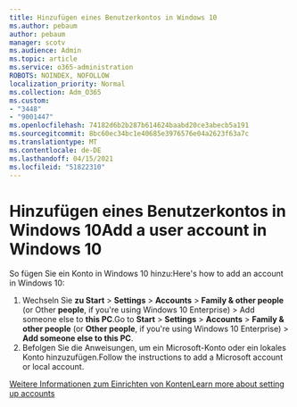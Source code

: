 ```yaml
---
title: Hinzufügen eines Benutzerkontos in Windows 10
ms.author: pebaum
author: pebaum
manager: scotv
ms.audience: Admin
ms.topic: article
ms.service: o365-administration
ROBOTS: NOINDEX, NOFOLLOW
localization_priority: Normal
ms.collection: Adm_O365
ms.custom:
- "3448"
- "9001447"
ms.openlocfilehash: 74182d6b2b287b614624baabd20ce3abecb5a191
ms.sourcegitcommit: 8bc60ec34bc1e40685e3976576e04a2623f63a7c
ms.translationtype: MT
ms.contentlocale: de-DE
ms.lasthandoff: 04/15/2021
ms.locfileid: "51822310"
---
```

# <a name="add-a-user-account-in-windows-10"></a><span data-ttu-id="3906d-102">Hinzufügen eines Benutzerkontos in Windows 10</span><span class="sxs-lookup"><span data-stu-id="3906d-102">Add a user account in Windows 10</span></span>

<span data-ttu-id="3906d-103">So fügen Sie ein Konto in Windows 10 hinzu:</span><span class="sxs-lookup"><span data-stu-id="3906d-103">Here's how to add an account in Windows 10:</span></span>

1. <span data-ttu-id="3906d-104">Wechseln Sie **zu Start**  >  **Settings**  >  **Accounts**  >  **Family & other people** (or Other **people**, if you're using Windows 10 Enterprise) > Add someone else to **this PC**.</span><span class="sxs-lookup"><span data-stu-id="3906d-104">Go to **Start** > **Settings** > **Accounts** > **Family & other people** (or **Other people**, if you're using Windows 10 Enterprise) > **Add someone else to this PC**.</span></span>
2. <span data-ttu-id="3906d-105">Befolgen Sie die Anweisungen, um ein Microsoft-Konto oder ein lokales Konto hinzuzufügen.</span><span class="sxs-lookup"><span data-stu-id="3906d-105">Follow the instructions to add a Microsoft account or local account.</span></span>

[<span data-ttu-id="3906d-106">Weitere Informationen zum Einrichten von Konten</span><span class="sxs-lookup"><span data-stu-id="3906d-106">Learn more about setting up accounts</span></span>](https://support.microsoft.com/help/17197/)